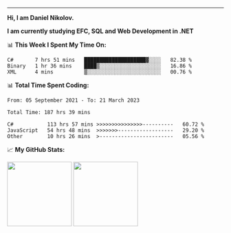 ---
**Hi, I am Daniel Nikolov.**

**I am currently studying EFC, SQL and Web Development in .NET**

📊 **This Week I Spent My Time On:**
<!--START_SECTION:wakaweekly-->

```text
C#       7 hrs 51 mins   ████████████████████▓░░░░   82.38 %
Binary   1 hr 36 mins    ████▒░░░░░░░░░░░░░░░░░░░░   16.86 %
XML      4 mins          ▒░░░░░░░░░░░░░░░░░░░░░░░░   00.76 %
```

<!--END_SECTION:wakaweekly-->

📊 **Total Time Spent Coding:**
<!--START_SECTION:waka-->

```text
From: 05 September 2021 - To: 21 March 2023

Total Time: 187 hrs 39 mins

C#           113 hrs 57 mins >>>>>>>>>>>>>>>----------   60.72 %
JavaScript   54 hrs 48 mins  >>>>>>>------------------   29.20 %
Other        10 hrs 26 mins  >------------------------   05.56 %
```

<!--END_SECTION:waka-->

📈 **My GitHub Stats:**

<p>
  <img height="150em" src="https://github-readme-stats.vercel.app/api?username=NikolovDaniel&show_icons=true&hide_border=true&&count_private=true&include_all_commits=true" />
  <img height="150em" src="https://github-readme-stats.vercel.app/api/top-langs/?username=NikolovDaniel&exclude_repo=KNN-Image-Classification&show_icons=true&hide_border=true&layout=compact&langs_count=8s"/>
</p>

